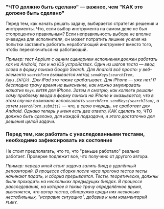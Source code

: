 ### "ЧТО должно быть сделано" — важнее, чем "КАК это должно быть сделано"

Перед тем, как начать решать задачу, выбирается стратегия решения и инструменты. Что, если выбор инструмента на самом деле не был стопроцентно правильным?
Если неправильность выбора не вполне очевидна для исполнителя, он может потратить лишние усилия на попытки заставить работать неработающий инструмент вместо того, чтобы
переключиться на работающий. 

*Пример: тест Appium с одним сценарием исполнения должен работать как на Android, так и на iOS устройствах. Один из шагов теста — ввод слова в форму поиска Google Search. 
Для Android всё просто: у веб-элемента `searchForm` вызывается метод `sendKeys(searchItem, Keys.ENTER)`. Для iPad это также срабатывает. Для iPhone — уже нет! 
Я бесплодно трачу время на выяснение, как можно эмулировать нажатие `Keys.ENTER` для iPhone. Затем я смотрю, как коллеги решали саму проблему ввода в форму поиска на iPhone
и оказывается, что в этом случае возможно использовать `searchForm.sendKeys(searchItem)`, а затем `searchForm.submit()` — что, в свою очередь, не сработает для Android. 
Однако теперь у меня есть два ответа, КАК сделать то, ЧТО должно быть сделано, для каждой подзадачи, и этого достаточно для решения целой задачи.*

### Перед тем, как работать с унаследованными тестами, необходимо зафиксировать их состояние

Не стоит предполагать, что то, что "раньше работало" реально работает. Проверке подлежит всё, что получено от другого автора.

*Пример: передо мной стоит задача залить билд в удалённый репозиторий. В процессе сборки после часа прогона тестов тесты начинают падать, и сборка прерывается. Тесты, теоретически, должны были проходить на нескольких предыдущих билдах. В процессе расследования, на которое я также трачу определённое время, выясняется, что автор тестов, обнаружив среди них несколько нестабильных, "исправил ситуацию", добавив к ним комментарий `FLAKY`.*

